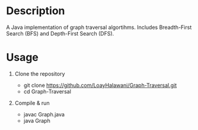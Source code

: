 # Description

A Java implementation of graph traversal algortihms. Includes Breadth-First Search (BFS) and Depth-First Search (DFS).

# Usage

1. Clone the repository
	- git clone https://github.com/LoayHalawani/Graph-Traversal.git
	- cd Graph-Traversal

2. Compile & run
	- javac Graph.java
	- java Graph